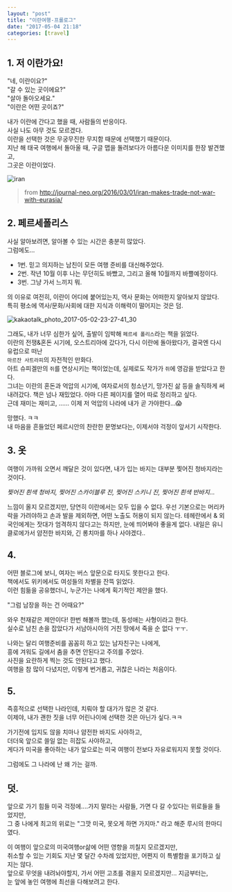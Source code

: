 ```yaml
---
layout: "post"
title: "이란여행-프롤로그"
date: "2017-05-04 21:18"
categories: [travel]
---
```


## 1. 저 이란가요!

"네, 이란이요?"  
"갈 수 있는 곳이에요?"  
"살아 돌아오세요."  
"이란은 어떤 곳이죠?"  

내가 이란에 간다고 했을 때, 사람들의 반응이다.  
사실 나도 아무 것도 모르겠다.  
이란을 선택한 것은 무궁무진한 무지함 때문에 선택했기 때문이다.  
지난 해 태국 여행에서 돌아올 때, 구글 맵을 돌려보다가 아름다운 이미지를 한장 발견했고,  
그곳은 이란이었다.


![iran](http://journal-neo.org/wp-content/uploads/2016/03/iran-view.jpg)
> from http://journal-neo.org/2016/03/01/iran-makes-trade-not-war-with-eurasia/

## 2. 페르세폴리스

사실 알아보려면, 알아볼 수 있는 시간은 충분히 많았다.  
그럼에도...

- 1번. 믿고 의지하는 남친이 모든 여행 준비를 대신해주었다.  
- 2번. 작년 10월 이후 나는 무던히도 바빴고, 그리고 올해 10월까지 바쁠예정이다.  
- 3번. 그냥 가서 느끼지 뭐.  

의 이유로 여전히, 이란이 어디에 붙어있는지, 역사 문화는 어떠한지 알아보지 않았다.  
특히 평소에 역사/문화/사회에 대한 지식과 이해력이 떨어지는 것은 덤.  

![kakaotalk_photo_2017-05-02-23-27-41_30](https://cloud.githubusercontent.com/assets/562341/25622333/0adc0fe4-2f8f-11e7-8cd7-cbd2729125a7.jpeg)

그래도, 내가 너무 심한가 싶어, 출발이 임박해 `페르세 폴리스`라는 책을 읽었다.  
이란의 전쟁&혼돈 시기에, 오스트리아에 갔다가, 다시 이란에 돌아왔다가, 결국엔 다시 유럽으로 떠난  
`마르잔 사트라피`의 자전적인 만화다.  
아트 슈피겔만의 `쥐`를 연상시키는 책이었는데, 실제로도 작가가 `쥐`에 영감을 받았다고 한다.  
그녀는 이란의 혼돈과 억압의 시기에, 여자로서의 청소년기, 망가진 삶 등을 솔직하게 써내려갔다.
책은 넘나 재밌었다. 아마 다른 페이지를 열어 따로 정리하고 싶다.  
근데 재미는 재미고, ...... 이제 저 억압의 나라에 내가 곧 가야한다...😱

망했다. ㅋㅋ  
내 마음을 흔들었던 페르시안의 찬란한 문명보다는, 이제서야 걱정이 앞서기 시작한다.

## 3. 옷

여행이 가까워 오면서 깨달은 것이 있다면, 내가 입는 바지는 대부분 찢어진 청바지라는 것이다.  


*찢어진 흰색 청바지, 찢어진 스카이블루 진, 찢어진 스키니 진, 찢어진 흰색 반바지...*  


느낌이 올지 모르겠지만, 당연히 이란에서는 모두 입을 수 없다.
우선 기본으로는 머리카락을 가려야하고 손과 발을 제외하면, 어떤 노출도 허용이 되지 않는다.
테헤란에서 & 외국인에게는 잣대가 엄격하지 않다고는 하지만, 눈에 띄어봐야 좋을게 없다.
내일은 유니클로에가서 얌전한 바지와, 긴 롱치마를 하나 사야겠다..

## 4.

어떤 블로그에 보니, 여자는 버스 앞문으로 타지도 못한다고 한다.  
책에서도 위키에서도 여성들의 차별을 잔뜩 읽었다.  
이런 힘듦을 공유했더니, 누군가는 나에게 획기적인 제안을 했다.

"그럼 남장을 하는 건 어때요?"

와우 천재같은 제안이다! 한번 해볼까 했는데,
동성애는 사형이라고 한다.  
실수로 남친 손을 잡았다가 서남아시아의 거친 땅에서 죽을 순 없다 ㅜㅜ.


나와는 달리 여행준비를 꼼꼼히 하고 있는 남자친구는 나에게,  
흥에 겨워도 길에서 춤을 추면 안된다고 주의를 주었다.  
사진을 요란하게 찍는 것도 안된다고 했다.  
여행을 참 많이 다녔지만, 이렇게 번거롭고, 귀찮은 나라는 처음이다.


## 5.

즉흥적으로 선택한 나라인데, 치뤄야 할 대가가 많은 것 같다.  
이제야, 내가 괜한 짓을 너무 어린나이에 선택한 것은 아닌가 싶다.ㅋㅋ  

가기전에 입지도 않을 치마나 얌전한 바지도 사야하고,  
더더욱 앞으로 쓸일 없는 히잡도 사야하고,  
게다가 미국을 좋아하는 내가 앞으로는 미국 여행이 전보다 자유로워지지 못할 것이다.   

그럼에도 그 나라에 난 왜 가는 걸까.  


## 덧.

앞으로 가기 힘들 미국 걱정에....가지 말라는 사람들, 가면 다 갈 수있다는 위로들을 들었지만,  
그 중 나에게 최고의 위로는 "그깟 미국, 못오게 하면 가지마." 라고 해준 루시의 한마디였다.  


이 여행이 앞으로의 미국여행or삶에 어떤 영향을 끼칠지 모르겠지만,  
취소할 수 있는 기회도 지난 몇 달간 수차례 있었지만, 어쩐지 이 특별함을 포기하고 싶지는 않다.  
앞으로 무엇을 내려놔야할지, 가서 어떤 고초를 겪을지 모르겠지만...
지금부터는,  
눈 앞에 놓인 여행에 최선을 다해보려고 한다.
